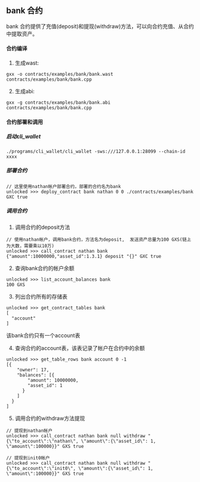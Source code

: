 bank 合约
---------
bank 合约提供了充值(deposit)和提现(withdraw)方法，可以向合约充值、从合约中提取资产。


#### 合约编译

1. 生成wast:
```
gxx -o contracts/examples/bank/bank.wast contracts/examples/bank/bank.cpp 
```

2. 生成abi:
```
gxx -g contracts/examples/bank/bank.abi contracts/examples/bank/bank.cpp 
```

#### 合约部署和调用

##### 启动cli_wallet
```
./programs/cli_wallet/cli_wallet -sws:///127.0.0.1:28099 --chain-id xxxx
```

##### 部署合约
```
// 这里使用nathan帐户部署合约，部署的合约名为bank
unlocked >>> deploy_contract bank nathan 0 0 ./contracts/examples/bank GXC true

```

##### 调用合约

1. 调用合约的deposit方法
```
// 使用nathan帐户，调用bank合约，方法名为deposit,  发送资产总量为100 GXS(链上为大数，需要乘以10万)
unlocked >>> call_contract nathan bank {"amount":10000000,"asset_id":1.3.1} deposit "{}" GXC true
```

2. 查询bank合约的帐户余额
```
unlocked >>> list_account_balances bank
100 GXS
```

3. 列出合约所有的存储表
```
unlocked >>> get_contract_tables bank
[
  "account"
]
```
该bank合约只有一个account表

4. 查询合约的account表，该表记录了帐户在合约中的余额
```
unlocked >>> get_table_rows bank account 0 -1
[{
    "owner": 17,
    "balances": [{
        "amount": 10000000,
        "asset_id": 1
      }
    ]
  }
]
```

5. 调用合约的withdraw方法提现

```
// 提现到nathan帐户
unlocked >>> call_contract nathan bank null withdraw "{\"to_account\":\"nathan\", \"amount\":{\"asset_id\": 1, \"amount\":100000}}" GXS true

// 提现到init0帐户
unlocked >>> call_contract nathan bank null withdraw "{\"to_account\":\"init0\", \"amount\":{\"asset_id\": 1, \"amount\":100000}}" GXS true

```

